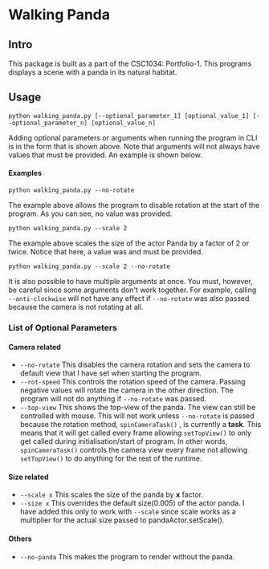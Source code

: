 # Walking Panda

## Intro
This package is built as a part of the CSC1034: Portfolio-1. 
This programs displays a scene with a panda in its natural habitat.

## Usage
```shell
python walking_panda.py [--optional_parameter_1] [optional_value_1] [--optional_parameter_n] [optional_value_n]
```
Adding optional parameters or arguments when running the program in CLI is in the form that is shown above. 
Note that arguments will not always have values that must be provided. An example is shown below.

#### Examples
```shell
python walking_panda.py --no-rotate
```
The example above allows the program to disable rotation at the start of the program. As you can see, no value was provided.

```shell
python walking_panda.py --scale 2
```
The example above scales the size of the actor Panda by a factor of 2 or twice. Notice that here, a value was and must be provided.

```shell
python walking_panda.py --scale 2 --no-rotate
```
It is also possible to have multiple arguments at once. You must, however, be careful since some arguments don't work together. 
For example, calling `--anti-clockwise` will not have any effect if `--no-rotate` was also passed because the camera is not rotating at all.

### List of Optional Parameters
#### Camera related
- `--no-rotate` 
This disables the camera rotation and sets the camera to default view that I have set when starting the program.
- `--rot-speed` 
This controls the rotation speed of the camera.
Passing negative values will rotate the camera in the other direction.
The program will not do anything if `--no-rotate` was passed.
- `--top-view` 
This shows the top-view of the panda. The view can still be controlled with mouse.
This will not work unless `--no-rotate` is passed because the rotation method, `spinCameraTask()` , is currently a **task**.
This means that it will get called every frame allowing `setTopView()` to only get called during initialisation/start of program.
In other words, `spinCameraTask()` controls the camera view every frame not allowing `setTopView()` to do anything for the rest of the runtime.

#### Size related
- `--scale x` 
This scales the size of the panda by **x** factor.
- `--size x`
This overrides the default size(0.005) of the actor panda. 
I have added this only to work with `--scale` since scale works as a multiplier for the actual size passed to pandaActor.setScale().

#### Others
- `--no-panda`
This makes the program to render without the panda.
